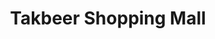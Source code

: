---
title: "Takbeer Shopping Mall"
url: /bahawalpur/takbeer-shopping-mall/
shop: Einkaufszentrum
---